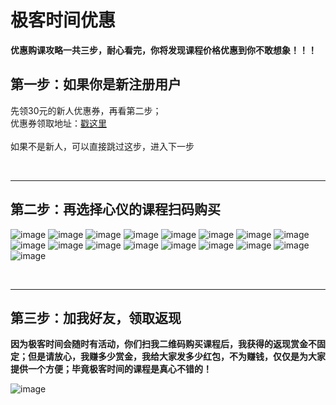 # 极客时间优惠
**优惠购课攻略一共三步，耐心看完，你将发现课程价格优惠到你不敢想象！！！**
<br>

## 第一步：如果你是新注册用户
先领30元的新人优惠券，再看第二步；<br>
优惠券领取地址：[戳这里](https://time.geekbang.org/activity/getinvite?gk_ucode=0BF856BA0EF8A6)
<br><br>
如果不是新人，可以直接跳过这步，进入下一步 








<br>
<hr>

## 第二步：再选择心仪的课程扫码购买
![image](./image/jike/趣谈Linux操作系统.jpg)
![image](./image/jike/Vue开发实战.jpg)
![image](./image/jike/JAVA并发编程实战.jpg)
![image](./image/jike/面试现场.jpg)
![image](./image/jike/算法面试通关.jpg)
![image](./image/jike/数据结构与算法之美.jpg)
![image](./image/jike/左耳听风.jpg)
![image](./image/jike/趣谈网络协议.jpg)
![image](./image/jike/linux性能优化实战.jpg)
![image](./image/jike/Nginx核心知识.jpg)
![image](./image/jike/从0开始学架构.jpg)
![image](./image/jike/邱岳的产品实战.jpg)
![image](./image/jike/数据分析实战.jpg)
![image](./image/jike/玩转Spring全家桶.jpg)
![image](./image/jike/微服务实战.jpg)
![image](./image/jike/10x程序员工作法.jpg)
![image](./image/jike/软件工程之美.jpg)








<br>
<hr>

## 第三步：加我好友，领取返现
**因为极客时间会随时有活动，你们扫我二维码购买课程后，我获得的返现赏金不固定；但是请放心，我赚多少赏金，我给大家发多少红包，不为赚钱，仅仅是为大家提供一个方便；毕竟极客时间的课程是真心不错的！**

![image](./image/mmzsblog.png)






